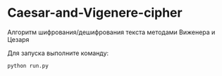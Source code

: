 # Caesar-and-Vigenere-cipher
Алгоритм шифрования/дешифрования текста методами Виженера и Цезаря

Для запуска выполните команду:
```shell
python run.py 
```
